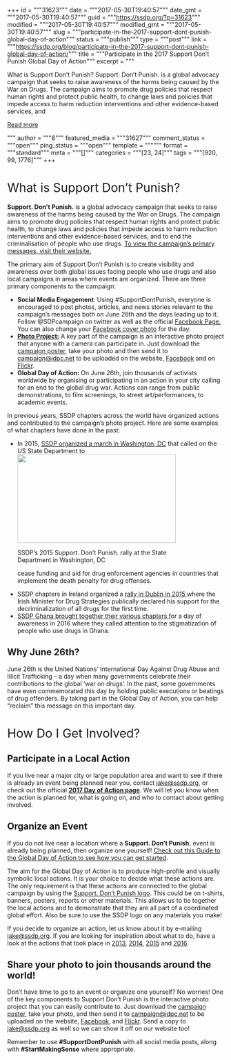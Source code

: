 +++
id = """31623"""
date = """2017-05-30T19:40:57"""
date_gmt = """2017-05-30T19:40:57"""
guid = """https://ssdp.org/?p=31623"""
modified = """2017-05-30T19:40:57"""
modified_gmt = """2017-05-30T19:40:57"""
slug = """participate-in-the-2017-support-dont-punish-global-day-of-action"""
status = """publish"""
type = """post"""
link = """https://ssdp.org/blog/participate-in-the-2017-support-dont-punish-global-day-of-action/"""
title = """Participate in the 2017 Support Don&#8217;t Punish Global Day of Action"""
excerpt = """<p>What is Support Don’t Punish? Support. Don’t Punish. is a global advocacy campaign that seeks to raise awareness of the harms being caused by the War on Drugs. The campaign aims to promote drug policies that respect human rights and protect public health, to change laws and policies that impede access to harm reduction interventions and other evidence-based services, and</p>
<div class="h10"></div>
<p><a class="more-link2 flat" href="https://ssdp.org/blog/participate-in-the-2017-support-dont-punish-global-day-of-action/">Read more</a></p>
"""
author = """8"""
featured_media = """31627"""
comment_status = """open"""
ping_status = """open"""
template = """"""
format = """standard"""
meta = """[]"""
categories = """[23, 24]"""
tags = """[920, 99, 1776]"""
+++
<h1><span style="font-weight: 400;">What is Support Don’t Punish?</span></h1>
<b>Support. Don’t Punish.</b><span style="font-weight: 400;"> is a global advocacy campaign that seeks to raise awareness of the harms being caused by the War on Drugs. The campaign aims to promote drug policies that respect human rights and protect public health, to change laws and policies that impede access to harm reduction interventions and other evidence-based services, and to end the criminalisation of people who use drugs. </span><a href="http://supportdontpunish.org/about/"><span style="font-weight: 400;">To view the campaign’s primary messages, visit their website.</span></a>

<span style="font-weight: 400;">The primary aim of Support Don’t Punish is to create visibility and awareness over both global issues facing people who use drugs and also local campaigns in areas where events are organized. There are three primary components to the campaign:</span>
<ul>
 	<li><b>Social Media Engagement<span style="font-weight: 400;">: Using #SupportDontPunish, everyone is encouraged to post photos, articles, and news stories relevant to the campaign’s messages both on June 26th and the days leading up to it. Follow @SDPcampaign on twitter as well as the official </span><a href="https://www.facebook.com/supportdontpunish"><span style="font-weight: 400;">Facebook Page.</span></a><span style="font-weight: 400;"> You can also change your </span><a href="http://supportdontpunish.org/wp-content/uploads/2016/06/sdp_cover_photo.png"><span style="font-weight: 400;">Facebook cover photo</span></a><span style="font-weight: 400;"> for the day. </span></b></li>
 	<li><a href="http://supportdontpunish.org/photoproject/"><b>Photo Project:</b></a><span style="font-weight: 400;"> A key part of the campaign is an interactive photo project that anyone with a camera can participate in. Just download the </span><a href="http://supportdontpunish.org/wp-content/uploads/2013/11/SUPPORT-DONT-PUNISH-POSTER.pdf"><span style="font-weight: 400;">campaign poster</span></a><span style="font-weight: 400;">, </span><span style="font-weight: 400;">take your photo and then send it to </span><a href="mailto:campaign@idpc.net"><span style="font-weight: 400;">campaign@idpc.net</span></a><span style="font-weight: 400;"> to be uploaded on the website, </span><a href="https://www.facebook.com/supportdontpunish?ref=hl"><span style="font-weight: 400;">Facebook</span></a> <span style="font-weight: 400;">and on </span><a href="http://www.flickr.com/photos/90322037@N05/sets/72157638043747894/"><span style="font-weight: 400;">Flickr</span></a><span style="font-weight: 400;">.</span></li>
 	<li><b>Global Day of Action: <span style="font-weight: 400;">On June 26th, join thousands of activists worldwide by organising or participating in an action in your city calling for an end to the global drug war. Actions can range from public demonstrations, to film screenings, to street art/performances, to academic events. </span></b></li>
</ul>
<span style="font-weight: 400;">In previous years, SSDP chapters across the world have organized actions and contributed to the campaign’s photo project. Here are some examples of what chapters have done in the past:</span>
<ul>
 	<li style="font-weight: 400;"><span style="font-weight: 400;">In 2015, </span><a href="http://ssdp.org/news/blog/ssdp-participates-in-the-support-dont-punish-global-day-of-action/"><span style="font-weight: 400;">SSDP organized a march in Washington, DC</span></a><span style="font-weight: 400;"><span style="font-weight: 400;"> that called on the US State Department to</span></span>

<div id="attachment_31626" style="width: 377px" class="wp-caption alignright"><img class="wp-image-31626" src="https://ssdp.org/wp-content/uploads/2017/05/10423929_10153394772420767_308809266548155138_n-1.jpg" alt="" width="367" height="205" srcset="https://ssdp.org/wp-content/uploads/2017/05/10423929_10153394772420767_308809266548155138_n-1.jpg 960w, https://ssdp.org/wp-content/uploads/2017/05/10423929_10153394772420767_308809266548155138_n-1-768x429.jpg 768w" sizes="(max-width: 367px) 100vw, 367px" /><p class="wp-caption-text">SSDP&#8217;s 2015 Support. Don&#8217;t Punish. rally at the State Department in Washington, DC</p></div>

<span style="font-weight: 400;">cease funding and aid for drug enforcement agencies in countries that implement the death penalty for drug offenses. </span></li>
 	<li style="font-weight: 400;"><span style="font-weight: 400;">SSDP chapters in Ireland organized a </span><a href="https://scontent-iad3-1.xx.fbcdn.net/v/t31.0-8/11357179_859545600777646_3786020843407781065_o.jpg?oh=25b270b9e9f59815e880029d666c6013&amp;oe=59C1FA79"><span style="font-weight: 400;">rally in Dublin in 2015 </span></a><span style="font-weight: 400;">where the Irish Minister for Drug Strategies publically declared his support for the decriminalization of all drugs for the first time. </span></li>
 	<li style="font-weight: 400;"><a href="https://www.facebook.com/pg/Ssdpghana/photos/?tab=album&amp;album_id=1027297770640287"><span style="font-weight: 400;">SSDP Ghana brought together their various chapters f</span></a><span style="font-weight: 400;">or a day of awareness in 2016 where they called attention to the stigmatization of people who use drugs in Ghana.</span></li>
</ul>
<h2><b>Why June 26th?</b></h2>
<span style="font-weight: 400;">June 26th is the United Nations’ International Day Against Drug Abuse and Illicit Trafficking – a day when many governments celebrate their contributions to the global ‘war on drugs’. In the past, some governments have even commemorated this day by holding public executions or beatings of drug offenders. By taking part in the Global Day of Action, you can help “reclaim” this message on this important day.</span>
<h1><span style="font-weight: 400;">How Do I Get Involved?</span></h1>
<h2><b>Participate in a Local Action</b></h2>
<span style="font-weight: 400;">If you live near a major city or large population area and want to see if there is already an event being planned near you, contact </span><a href="mailto:jake@ssdp.org"><span style="font-weight: 400;">jake@ssdp.org</span></a><span style="font-weight: 400;">, or check out the official </span><a href="http://supportdontpunish.org/2017-global-day-of-action/"><b>2017 Day of Action page</b></a><span style="font-weight: 400;">. We will let you know when the action is planned for, what is going on, and who to contact about getting involved. </span>
<h2><b>Organize an Event</b></h2>
<span style="font-weight: 400;">If you do not live near a location where a </span><b>Support. Don’t Punish.</b><span style="font-weight: 400;"> event is already being planned, then organize one yourself! </span><a href="http://supportdontpunish.org/wp-content/uploads/2015/04/2015-Guide-for-the-Global-Day-of-Action_ENGLISH.pdf"><span style="font-weight: 400;">Check out this Guide to the Global Day of Action to see how you can get started</span></a><span style="font-weight: 400;">. </span>

<span style="font-weight: 400;">The aim for the Global Day of Action is to produce high-profile and visually symbolic local actions. It is your choice to decide what these actions are. The only requirement is that these actions are connected to the global campaign by using the </span><a href="http://supportdontpunish.org/campaign-logos/"><span style="font-weight: 400;">Support. Don’t Punish logo</span></a><span style="font-weight: 400;">. This could be on t-shirts, banners, posters, reports or other materials. This allows us to tie together the local actions and to demonstrate that they are all part of a coordinated global effort. Also be sure to use the SSDP logo on any materials you make!</span>

<span style="font-weight: 400;">If you decide to organize an action, let us know about it by e-mailing </span><a href="mailto:jake@ssdp.org"><span style="font-weight: 400;">jake@ssdp.org</span></a><span style="font-weight: 400;">. </span><span style="font-weight: 400;">If you are looking for inspiration about what to do, have a look at the actions that took place in</span> <a href="http://supportdontpunish.org/day-of-action-2013/"><span style="font-weight: 400;">2013</span></a><span style="font-weight: 400;">, </span><a href="http://supportdontpunish.org/day-of-action-2014/"><span style="font-weight: 400;">2014</span></a><span style="font-weight: 400;">, </span><a href="http://supportdontpunish.org/day-of-action-2015/"><span style="font-weight: 400;">2015</span></a> <span style="font-weight: 400;">and</span> <a href="http://supportdontpunish.org/day-of-action-2016/"><span style="font-weight: 400;">2016</span></a><span style="font-weight: 400;">.</span>
<h2><b>Share your photo to join thousands around the world! </b></h2>
<span style="font-weight: 400;">Don’t have time to go to an event or organize one yourself? No worries! One of the key components to Support Don’t Punish is the interactive photo project that you can easily contribute to. Just download the </span><a href="http://supportdontpunish.org/wp-content/uploads/2013/11/SUPPORT-DONT-PUNISH-POSTER.pdf"><span style="font-weight: 400;">campaign poster</span></a><span style="font-weight: 400;">, take your photo, and then send it to </span><a href="mailto:campaign@idpc.net"><span style="font-weight: 400;">campaign@idpc.net</span></a><span style="font-weight: 400;"> to be uploaded on the website, </span><a href="https://www.facebook.com/supportdontpunish?ref=hl"><span style="font-weight: 400;">Facebook</span></a><span style="font-weight: 400;">, and </span><a href="http://www.flickr.com/photos/90322037@N05/sets/72157638043747894/"><span style="font-weight: 400;">Flickr</span></a><span style="font-weight: 400;">. Send a copy to </span><a href="mailto:jake@ssdp.org"><span style="font-weight: 400;">jake@ssdp.org</span></a><span style="font-weight: 400;"> as well so we can show it off on our website too!</span>

<span style="font-weight: 400;">Remember to use </span><b>#SupportDontPunish</b><span style="font-weight: 400;"> with all social media posts, along with </span><b>#StartMakingSense</b><span style="font-weight: 400;"> where appropriate. </span>
